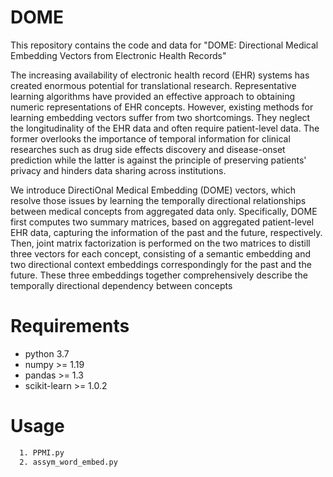 # DOME
This repository contains the code and data for "DOME: Directional Medical Embedding Vectors from Electronic Health Records"


The increasing availability of electronic health record (EHR) systems has created enormous potential for translational research. Representative learning algorithms have provided an effective approach to obtaining numeric representations of EHR concepts. However, existing methods for learning embedding vectors suffer from two shortcomings. They neglect the longitudinality of the EHR data and often require patient-level data. The former overlooks the importance of temporal information for clinical researches such as drug side effects discovery and disease-onset prediction while the latter is against the principle of preserving patients' privacy and hinders data sharing across institutions. 

We introduce DirectiOnal Medical Embedding (DOME) vectors, which resolve those issues by learning the temporally directional relationships between medical concepts from aggregated data only. Specifically, DOME first computes two summary matrices, based on aggregated patient-level EHR data, capturing the information of the past and the future, respectively. Then, joint matrix factorization is performed on the two matrices to distill three vectors for each concept, consisting of a semantic embedding and two directional context embeddings correspondingly for the past and the future. These three embeddings together comprehensively describe the temporally directional dependency between concepts

# Requirements
* python 3.7
* numpy >= 1.19
* pandas >= 1.3
* scikit-learn >= 1.0.2

# Usage
```sh
  1. PPMI.py
  2. assym_word_embed.py
```
